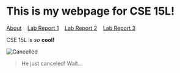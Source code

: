 # This is my webpage for CSE 15L!

[About](about)   &nbsp;&nbsp;
[Lab Report 1](lab-report-1-week-0)  &nbsp;&nbsp;
[Lab Report 2](lab-report-2-week-1) &nbsp;&nbsp;
[Lab Report 3](lab-report-3-week-3)


CSE 15L is *so* **cool!**


![Cancelled](https://pbs.twimg.com/profile_images/1545348580172595201/HeOOtt4j_400x400.jpg)



> He just canceled! Wait... 

